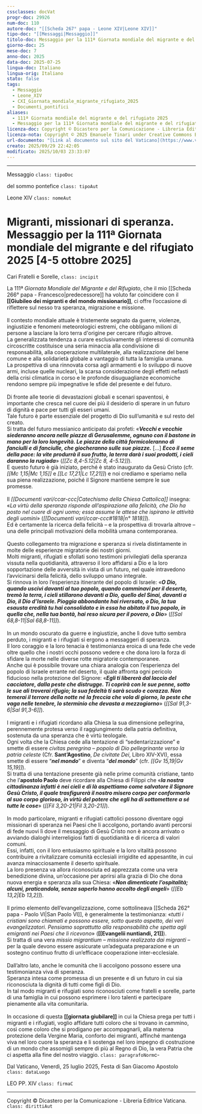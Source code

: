 ```yaml
---
cssclasses: docVat
progr-doc: 29926
num-doc: 110
autore-doc: "[[Scheda 267° papa - Leone XIV|Leone XIV]]"
tipo-doc: "[[Messaggi|Messaggio]]"
titolo-doc: Messaggio per la 111ª Giornata mondiale del migrante e del rifugiato 2025 [4-5 ottobre 2025]
giorno-doc: 25
mese-doc: 7
anno-doc: 2025
data-doc: 2025-07-25
lingua-doc: Italiano
lingua-orig: Italiano
stato: false
tags:
  - Messaggio
  - Leone_XIV
  - CXI_Giornata_mondiale_migrante_rifugiato_2025
  - Documenti_pontifici
aliases:
  - 111ª Giornata mondiale del migrante e del rifugiato 2025
  - Messaggio per la 111ª Giornata mondiale del migrante e del rifugiato 2025
licenza-doc: Copyright © Dicastero per la Comunicazione - Libreria Editrice Vaticana
licenza-nota: Copyright © 2025 Emanuele Tinari under Creative Commons BY-NC-SA 4.0 https://creativecommons.org/licenses/by-nc-sa/4.0/
url-documento: "[Link al documento sul sito del Vaticano](https://www.vatican.va/content/leo-xiv/it/messages/migration/documents/20250725-world-migrants-day-2025.html)"
creato: 2025/09/29 22:42:05
modificato: 2025/10/03 23:33:07
---
```



***


Messaggio `class: tipoDoc`


del sommo pontefice `class: tipoAut`


Leone XIV `class: nomeAut`


# Migranti, missionari di speranza.<br>Messaggio per la 111ª Giornata mondiale del migrante e del rifugiato 2025 [4-5 ottobre 2025]


Cari Fratelli e Sorelle, `class: incipit`


La 111ª *Giornata Mondiale del Migrante e del Rifugiato*, che il mio [[Scheda 266° papa - Francesco|predecessore]] ha voluto far coincidere con il **[[Giubileo dei migranti e del mondo missionario]]**, ci offre l’occasione di riflettere sul nesso tra speranza, migrazione e missione.<br><br>Il contesto mondiale attuale è tristemente segnato da guerre, violenze, ingiustizie e fenomeni meteorologici estremi, che obbligano milioni di persone a lasciare la loro terra d'origine per cercare rifugio altrove.<br>La generalizzata tendenza a curare esclusivamente gli interessi di comunità circoscritte costituisce una seria minaccia alla condivisione di responsabilità, alla cooperazione multilaterale, alla realizzazione del bene comune e alla solidarietà globale a vantaggio di tutta la famiglia umana.<br>La prospettiva di una rinnovata corsa agli armamenti e lo sviluppo di nuove armi, incluse quelle nucleari, la scarsa considerazione degli effetti nefasti della crisi climatica in corso e le profonde disuguaglianze economiche rendono sempre più impegnative le sfide del presente e del futuro.<br><br>Di fronte alle teorie di devastazioni globali e scenari spaventosi, è importante che cresca nel cuore dei più il desiderio di sperare in un futuro di dignità e pace per tutti gli esseri umani.<br>Tale futuro è parte essenziale del progetto di Dio sull’umanità e sul resto del creato.<br>Si tratta del futuro messianico anticipato dai profeti: «***Vecchi e vecchie siederanno ancora nelle piazze di Gerusalemme, ognuno con il bastone in mano per la loro longevità. Le piazze della città formicoleranno di fanciulli e di fanciulle, che giocheranno sulle sue piazze.*** [...] ***Ecco il seme della pace: la vite produrrà il suo frutto, la terra darà i suoi prodotti, i cieli daranno la rugiada***» (*<span class="BibleRef">[[Zc 8,4-5.12|Zc 8, 4-5.12]]</span>*).<br>E questo futuro è già iniziato, perché è stato inaugurato da Gesù Cristo (cfr. *<span class="BibleRef">[[Mc 1,15|Mc 1,15]]</span>* e *<span class="BibleRef">[[Lc 17,21|Lc 17,21]]</span>*) e noi crediamo e speriamo nella sua piena realizzazione, poiché il Signore mantiene sempre le sue promesse.<br><br>Il *[[Documenti vari/ccar-ccc|Catechismo della Chiesa Cattolica]]* insegna: «*La virtù della speranza risponde all’aspirazione alla felicità, che Dio ha posto nel cuore di ogni uomo; essa assume le attese che ispirano le attività degli uomini*» (*[[Documenti vari/ccar-ccc#1818|n° 1818]]*).<br>Ed è certamente la ricerca della felicità – e la prospettiva di trovarla altrove – una delle principali motivazioni della mobilità umana contemporanea.<br><br>Questo collegamento tra migrazione e speranza si rivela distintamente in molte delle esperienze migratorie dei nostri giorni.<br>Molti migranti, rifugiati e sfollati sono testimoni privilegiati della speranza vissuta nella quotidianità, attraverso il loro affidarsi a Dio e la loro sopportazione delle avversità in vista di un futuro, nel quale intravedono l’avvicinarsi della felicità, dello sviluppo umano integrale.<br>Si rinnova in loro l’esperienza itinerante del popolo di Israele: «***O Dio, quando uscivi davanti al tuo popolo, quando camminavi per il deserto, tremò la terra, i cieli stillarono davanti a Dio, quello del Sinai, davanti a Dio, il Dio d’Israele. Pioggia abbondante hai riversato, o Dio, la tua esausta eredità tu hai consolidato e in essa ha abitato il tuo popolo, in quella che, nella tua bontà, hai reso sicura per il povero, o Dio***» (*<span class="BibleRef">[[Sal 68,8-11|Sal 68,8-11]]</span>*).<br><br>In un mondo oscurato da guerre e ingiustizie, anche lì dove tutto sembra perduto, i migranti e i rifugiati si ergono a messaggeri di speranza.<br>Il loro coraggio e la loro tenacia è testimonianza eroica di una fede che vede oltre quello che i nostri occhi possono vedere e che dona loro la forza di sfidare la morte nelle diverse rotte migratorie contemporanee.<br>Anche qui è possibile trovare una chiara analogia con l’esperienza del popolo di Israele errante nel deserto, il quale affronta ogni pericolo fiducioso nella protezione del Signore: «***Egli ti libererà dal laccio del cacciatore, dalla peste che distrugge. Ti coprirà con le sue penne, sotto le sue ali troverai rifugio; la sua fedeltà ti sarà scudo e corazza. Non temerai il terrore della notte né la freccia che vola di giorno, la peste che vaga nelle tenebre, lo sterminio che devasta a mezzogiorno***» (*<span class="BibleRef">[[Sal 91,3-6|Sal 91,3-6]]</span>*).<br><br>I migranti e i rifugiati ricordano alla Chiesa la sua dimensione pellegrina, perennemente protesa verso il raggiungimento della patria definitiva, sostenuta da una speranza che è virtù teologale.<br>Ogni volta che la Chiesa cede alla tentazione di “sedentarizzazione” e smette di  essere *civitas peregrina* – *popolo di Dio pellegrinante verso la patria celeste* (Cfr. **Sant’Agostino**, *De civitate Dei*, Libro XIV-XVI), essa smette di essere “***nel mondo***” e diventa “***del mondo***” (cfr. *<span class="BibleRef">[[Gv 15,19|Gv 15,19]]</span>*).<br>Si tratta di una tentazione presente già nelle prime comunità cristiane, tanto che l’**apostolo Paolo** deve ricordare alla Chiesa di Filippi che «***la nostra cittadinanza infatti è nei cieli e di là aspettiamo come salvatore il Signore Gesù Cristo, il quale trasfigurerà il nostro misero corpo per conformarlo al suo corpo glorioso, in virtù del potere che egli ha di sottomettere a sé tutte le cose***» (*<span class="BibleRef">[[Fil 3,20-21|Fil 3,20-21]]</span>*).<br><br>In modo particolare, migranti e rifugiati cattolici possono diventare oggi missionari di speranza nei Paesi che li accolgono, portando avanti percorsi di fede nuovi lì dove il messaggio di Gesù Cristo non è ancora arrivato o avviando dialoghi interreligiosi fatti di quotidianità e di ricerca di valori comuni.<br>Essi, infatti, con il loro entusiasmo spirituale e la loro vitalità possono contribuire a rivitalizzare comunità ecclesiali irrigidite ed appesantite, in cui avanza minacciosamente il deserto spirituale.<br>La loro presenza va allora riconosciuta ed apprezzata come una vera benedizione divina, un’occasione per aprirsi alla grazia di Dio che dona nuova energia e speranza alla sua Chiesa: «***Non dimenticate l’ospitalità; alcuni, praticandola, senza saperlo hanno accolto degli angeli***» (*<span class="BibleRef">[[Eb 13,2|Eb 13,2]]</span>*).<br><br>Il primo elemento dell’evangelizzazione, come sottolineava [[Scheda 262° papa - Paolo VI|San Paolo VI]], è generalmente la testimonianza: «*tutti i cristiani sono chiamati e possono essere, sotto questo aspetto, dei veri evangelizzatori. Pensiamo soprattutto alla responsabilità che spetta agli emigranti nei Paesi che li ricevono*» (**[[Evangelii nuntiandi, 21]]**).<br>Si tratta di una vera *missio migrantium* – *missione realizzata dai migranti* – per la quale devono essere assicurate un’adeguata preparazione e un sostegno continuo frutto di un’efficace cooperazione inter-ecclesiale.<br><br>Dall’altro lato, anche le comunità che li accolgono possono essere una testimonianza viva di speranza.<br>Speranza intesa come promessa di un presente e di un futuro in cui sia riconosciuta la dignità di tutti come figli di Dio.<br>In tal modo migranti e rifugiati sono riconosciuti come fratelli e sorelle, parte di una famiglia in cui possono esprimere i loro talenti e partecipare pienamente alla vita comunitaria.<br><br>In occasione di questa **[[giornata giubilare]]** in cui la Chiesa prega per tutti i migranti e i rifugiati, voglio affidare tutti coloro che si trovano in cammino, così come coloro che si prodigano per accompagnarli, alla materna protezione della Vergine Maria, conforto dei migranti, affinché mantenga viva nel loro cuore la speranza e li sostenga nel loro impegno di costruzione di un mondo che assomigli sempre di più al Regno di Dio, la vera Patria che ci aspetta alla fine del nostro viaggio. `class: paragrafoNorm`c-


Dal Vaticano, Venerdì, 25 luglio 2025, Festa di San Giacomo Apostolo `class: dataLuogo`


LEO PP. XIV `class: firmaC`


***


Copyright © Dicastero per la Comunicazione - Libreria Editrice Vaticana. `class: dirittiAut`


